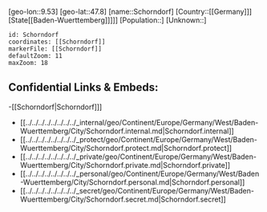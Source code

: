 ﻿---
location: [47.8,9.53]
mapzoom: [7,12] 
mapmarker: city 
type: City
tags:
- geo/City


SpocWebEntityId: 34067
isDeleted: false
confidential: public

---
[geo-lon::9.53]
[geo-lat::47.8]
[name::Schorndorf]
[Country::[[Germany]]]
[State[[Baden-Wuerttemberg]]]]]
[Population::]
[Unknown::]


```leaflet
id: Schorndorf
coordinates: [[Schorndorf]]
markerFile: [[Schorndorf]]
defaultZoom: 11 
maxZoom: 18
```


## Confidential Links & Embeds: 
-[[Schorndorf|Schorndorf]]] 
- [[../../../../../../../../_internal/geo/Continent/Europe/Germany/West/Baden-Wuerttemberg/City/Schorndorf.internal.md|Schorndorf.internal]] 
- [[../../../../../../../../_protect/geo/Continent/Europe/Germany/West/Baden-Wuerttemberg/City/Schorndorf.protect.md|Schorndorf.protect]] 
- [[../../../../../../../../_private/geo/Continent/Europe/Germany/West/Baden-Wuerttemberg/City/Schorndorf.private.md|Schorndorf.private]] 
- [[../../../../../../../../_personal/geo/Continent/Europe/Germany/West/Baden-Wuerttemberg/City/Schorndorf.personal.md|Schorndorf.personal]] 
- [[../../../../../../../../_secret/geo/Continent/Europe/Germany/West/Baden-Wuerttemberg/City/Schorndorf.secret.md|Schorndorf.secret]] 

